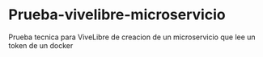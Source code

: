 # Prueba-vivelibre-microservicio
Prueba tecnica para ViveLibre de creacion de un microservicio que lee un token de un docker
